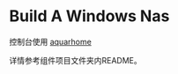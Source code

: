 # Build A Windows Nas

控制台使用 [aquarhome](https://gitee.com/firemaker/aquar-home)


详情参考组件项目文件夹内README。

